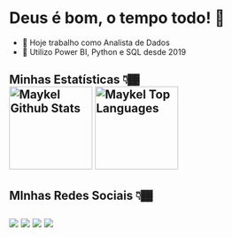 <h1> Deus é bom, o tempo todo! 👋</h1>

<ul>
  <li>🔭 Hoje trabalho como Analista de Dados</li>
  <li>🌱 Utilizo Power BI, Python e SQL desde 2019</li>
</ul>
  
  <h2>Minhas Estatísticas 👇🏾
    <br>
  <a href="https://github.com/maykelsantos/maykelsantos.git"><img alt="Maykel Github Stats" height="150em" src="https://github-readme-stats.vercel.app/api?username=maykelsantos&show_icons=true&count_private=true&theme=react&hide_border=true&bg_color=0D1117" /></a>
  <a href="https://github.com/maykelsantos/maykelsantos.git"><img alt="Maykel Top Languages" height="150em" src="https://github-readme-stats.vercel.app/api/top-langs/?username=maykelsantos&langs_count=8&count_private=true&layout=compact&theme=react&hide_border=true&bg_color=0D1117" /></a>
  </h2>
 
<h2>MInhas Redes Sociais 👇🏾
  <br>
  <br>
  <div>
    <a href="https://www.youtube.com/channel/UCAwQ5TFoR2FxIR08b7UvJ8g" target="external"><img src="https://img.shields.io/badge/YouTube-FF0000?style=for-the-badge&logo=youtube&logoColor=white" target="external"></a>
    <a href="https://www.instagram.com/tech.maykel/" target="external"><img src="https://img.shields.io/badge/-Instagram-%23E4405F?style=for-the-badge&logo=instagram&logoColor=white" target="external"></a>
    <a href = "mailto:eumaykelandre@gmail.com"><img src="https://img.shields.io/badge/-Gmail-%23333?style=for-the-badge&logo=gmail&logoColor=white" target="external"></a>
    <a href="https://www.linkedin.com/in/maykelandre" target="external"><img src="https://img.shields.io/badge/-LinkedIn-%230077B5?style=for-the-badge&logo=linkedin&logoColor=white" target="external"></a>
  </div>
</h2>
